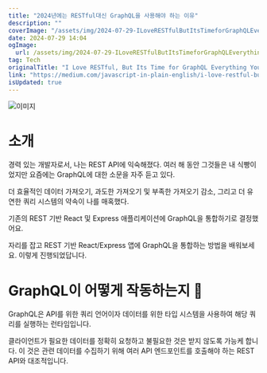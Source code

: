 ```yaml
---
title: "2024년에는 RESTful대신 GraphQL을 사용해야 하는 이유"
description: ""
coverImage: "/assets/img/2024-07-29-ILoveRESTfulButItsTimeforGraphQLEverythingYouShouldKnowBeforeSwitchingin2024_0.png"
date: 2024-07-29 14:04
ogImage: 
  url: /assets/img/2024-07-29-ILoveRESTfulButItsTimeforGraphQLEverythingYouShouldKnowBeforeSwitchingin2024_0.png
tag: Tech
originalTitle: "I Love RESTful, But Its Time for GraphQL Everything You Should Know Before Switching in 2024"
link: "https://medium.com/javascript-in-plain-english/i-love-restful-but-its-time-for-graphql-everything-you-should-know-before-switching-in-2024-ff4c6da870cd"
isUpdated: true
---
```







![이미지](/assets/img/2024-07-29-ILoveRESTfulButItsTimeforGraphQLEverythingYouShouldKnowBeforeSwitchingin2024_0.png)

# 소개

경력 있는 개발자로서, 나는 REST API에 익숙해졌다. 여러 해 동안 그것들은 내 식빵이었지만 요즘에는 GraphQL에 대한 소문을 자주 듣고 있다.

더 효율적인 데이터 가져오기, 과도한 가져오기 및 부족한 가져오기 감소, 그리고 더 유연한 쿼리 시스템의 약속이 나를 매혹했다.


<div class="content-ad"></div>

기존의 REST 기반 React 및 Express 애플리케이션에 GraphQL을 통합하기로 결정했어요.

자리를 잡고 REST 기반 React/Express 앱에 GraphQL을 통합하는 방법을 배워보세요. 이렇게 진행되었답니다.

# GraphQL이 어떻게 작동하는지 🔮

GraphQL은 API를 위한 쿼리 언어이자 데이터를 위한 타입 시스템을 사용하여 해당 쿼리를 실행하는 런타임입니다.

<div class="content-ad"></div>

클라이언트가 필요한 데이터를 정확히 요청하고 불필요한 것은 받지 않도록 가능케 합니다. 이 것은 관련 데이터를 수집하기 위해 여러 API 엔드포인트를 호출해야 하는 REST API와 대조적입니다.